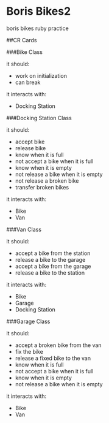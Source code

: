Boris Bikes2
==============
boris bikes ruby practice

##CR Cards


###Bike Class

it should:
- work on initialization
- can break

it interacts with:
- Docking Station

###Docking Station Class

it should:
- accept bike
- release bike
- know when it is full
- not accept a bike when it is full
- know when it is empty
- not release a bike when it is empty
- not release a broken bike
- transfer broken bikes

it interacts with:
- Bike
- Van

###Van Class

it should:
- accept a bike from the station
- release a bike to the garage
- accept a bike from the garage
- release a bike to the station

it interacts with:
- Bike
- Garage
- Docking Station


###Garage Class

it should:
- accept a broken bike from the van
- fix the bike
- release a fixed bike to the van
- know when it is full
- not accept a bike when it is full
- know when it is empty
- not release a bike when it is empty

it interacts with:
- Bike
- Van
